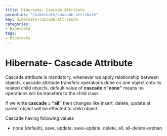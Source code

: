 ```yaml
---
title: Hibernate- Cascade Attribute
permalink: "/hibernate/cascade-attribute"
key: hibernate-cascade-attribute
categories:
- Hibernate
tags:
- Hibernate
---
```


Hibernate- Cascade Attribute
=================================

Cascade attribute is mandatory, whenever we apply relationship between objects,
cascade attribute transfers operations done on one object onto its related child
objects. default value of **cascade ="none"** means no operations will be
transfers to the child class

If we write **cascade = “all"** then changes like insert, delete, update at
parent object will be effected to child object.

Cascade having following values

-   none (default), save, update, save-update, delete, all, all-delete-orphan
